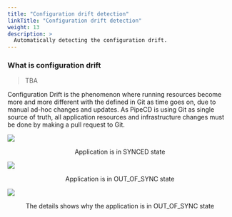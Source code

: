 ```yaml
---
title: "Configuration drift detection"
linkTitle: "Configuration drift detection"
weight: 13
description: >
  Automatically detecting the configuration drift.
---
```


### What is configuration drift

> TBA

Configuration Drift is the phenomenon where running resources become more and more different with the defined in Git as time goes on, due to manual ad-hoc changes and updates.
As PipeCD is using Git as single source of truth, all application resources and infrastructure changes must be done by making a pull request to Git.

![](/images/application-synced.png)
<p style="text-align: center;">
Application is in SYNCED state
</p>

![](/images/application-out-of-sync.png)
<p style="text-align: center;">
Application is in OUT_OF_SYNC state
</p>

![](/images/application-out-of-sync-details.png)
<p style="text-align: center;">
The details shows why the application is in OUT_OF_SYNC state
</p>
